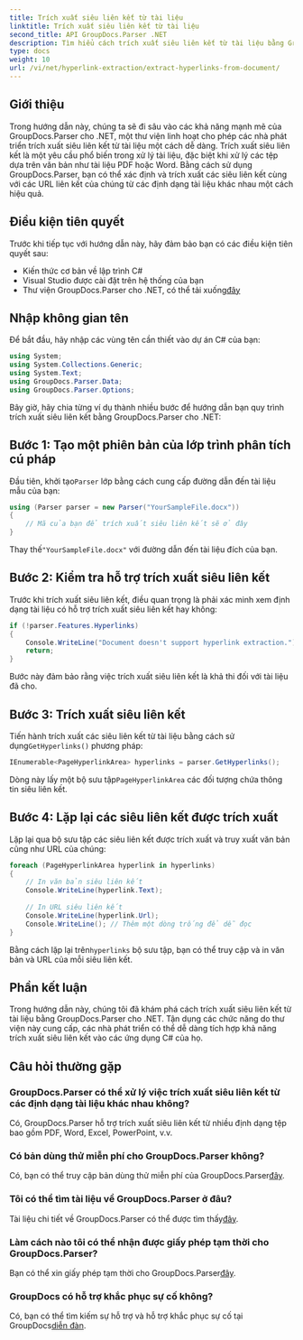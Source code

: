 ```yaml
---
title: Trích xuất siêu liên kết từ tài liệu
linktitle: Trích xuất siêu liên kết từ tài liệu
second_title: API GroupDocs.Parser .NET
description: Tìm hiểu cách trích xuất siêu liên kết từ tài liệu bằng GroupDocs.Parser cho .NET. Nâng cao ứng dụng C# của bạn với hướng dẫn đơn giản này.
type: docs
weight: 10
url: /vi/net/hyperlink-extraction/extract-hyperlinks-from-document/
---
```

## Giới thiệu
Trong hướng dẫn này, chúng ta sẽ đi sâu vào các khả năng mạnh mẽ của GroupDocs.Parser cho .NET, một thư viện linh hoạt cho phép các nhà phát triển trích xuất siêu liên kết từ tài liệu một cách dễ dàng. Trích xuất siêu liên kết là một yêu cầu phổ biến trong xử lý tài liệu, đặc biệt khi xử lý các tệp dựa trên văn bản như tài liệu PDF hoặc Word. Bằng cách sử dụng GroupDocs.Parser, bạn có thể xác định và trích xuất các siêu liên kết cùng với các URL liên kết của chúng từ các định dạng tài liệu khác nhau một cách hiệu quả.
## Điều kiện tiên quyết
Trước khi tiếp tục với hướng dẫn này, hãy đảm bảo bạn có các điều kiện tiên quyết sau:
- Kiến thức cơ bản về lập trình C#
- Visual Studio được cài đặt trên hệ thống của bạn
-  Thư viện GroupDocs.Parser cho .NET, có thể tải xuống[đây](https://releases.groupdocs.com/parser/net/)
## Nhập không gian tên
Để bắt đầu, hãy nhập các vùng tên cần thiết vào dự án C# của bạn:
```csharp
using System;
using System.Collections.Generic;
using System.Text;
using GroupDocs.Parser.Data;
using GroupDocs.Parser.Options;
```

Bây giờ, hãy chia từng ví dụ thành nhiều bước để hướng dẫn bạn quy trình trích xuất siêu liên kết bằng GroupDocs.Parser cho .NET:
## Bước 1: Tạo một phiên bản của lớp trình phân tích cú pháp
 Đầu tiên, khởi tạo`Parser` lớp bằng cách cung cấp đường dẫn đến tài liệu mẫu của bạn:
```csharp
using (Parser parser = new Parser("YourSampleFile.docx"))
{
    // Mã của bạn để trích xuất siêu liên kết sẽ ở đây
}
```
 Thay thế`"YourSampleFile.docx"` với đường dẫn đến tài liệu đích của bạn.
## Bước 2: Kiểm tra hỗ trợ trích xuất siêu liên kết
Trước khi trích xuất siêu liên kết, điều quan trọng là phải xác minh xem định dạng tài liệu có hỗ trợ trích xuất siêu liên kết hay không:
```csharp
if (!parser.Features.Hyperlinks)
{
    Console.WriteLine("Document doesn't support hyperlink extraction.");
    return;
}
```
Bước này đảm bảo rằng việc trích xuất siêu liên kết là khả thi đối với tài liệu đã cho.
## Bước 3: Trích xuất siêu liên kết
 Tiến hành trích xuất các siêu liên kết từ tài liệu bằng cách sử dụng`GetHyperlinks()` phương pháp:
```csharp
IEnumerable<PageHyperlinkArea> hyperlinks = parser.GetHyperlinks();
```
 Dòng này lấy một bộ sưu tập`PageHyperlinkArea` các đối tượng chứa thông tin siêu liên kết.
## Bước 4: Lặp lại các siêu liên kết được trích xuất
Lặp lại qua bộ sưu tập các siêu liên kết được trích xuất và truy xuất văn bản cũng như URL của chúng:
```csharp
foreach (PageHyperlinkArea hyperlink in hyperlinks)
{
    // In văn bản siêu liên kết
    Console.WriteLine(hyperlink.Text);
    
    // In URL siêu liên kết
    Console.WriteLine(hyperlink.Url);
    Console.WriteLine(); // Thêm một dòng trống để dễ đọc
}
```
Bằng cách lặp lại trên`hyperlinks` bộ sưu tập, bạn có thể truy cập và in văn bản và URL của mỗi siêu liên kết.
## Phần kết luận
Trong hướng dẫn này, chúng tôi đã khám phá cách trích xuất siêu liên kết từ tài liệu bằng GroupDocs.Parser cho .NET. Tận dụng các chức năng do thư viện này cung cấp, các nhà phát triển có thể dễ dàng tích hợp khả năng trích xuất siêu liên kết vào các ứng dụng C# của họ.

## Câu hỏi thường gặp
### GroupDocs.Parser có thể xử lý việc trích xuất siêu liên kết từ các định dạng tài liệu khác nhau không?
Có, GroupDocs.Parser hỗ trợ trích xuất siêu liên kết từ nhiều định dạng tệp bao gồm PDF, Word, Excel, PowerPoint, v.v.
### Có bản dùng thử miễn phí cho GroupDocs.Parser không?
 Có, bạn có thể truy cập bản dùng thử miễn phí của GroupDocs.Parser[đây](https://releases.groupdocs.com/).
### Tôi có thể tìm tài liệu về GroupDocs.Parser ở đâu?
 Tài liệu chi tiết về GroupDocs.Parser có thể được tìm thấy[đây](https://reference.groupdocs.com/parser/net/).
### Làm cách nào tôi có thể nhận được giấy phép tạm thời cho GroupDocs.Parser?
 Bạn có thể xin giấy phép tạm thời cho GroupDocs.Parser[đây](https://purchase.groupdocs.com/temporary-license/).
### GroupDocs có hỗ trợ khắc phục sự cố không?
 Có, bạn có thể tìm kiếm sự hỗ trợ và hỗ trợ khắc phục sự cố tại GroupDocs[diễn đàn](https://forum.groupdocs.com/c/parser/17).